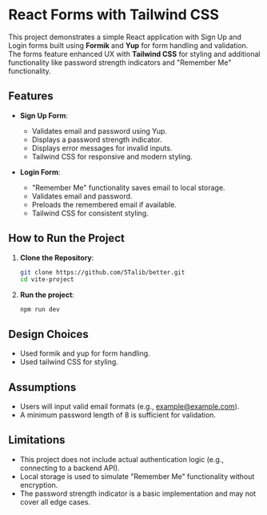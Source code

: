 # React Forms with Tailwind CSS

This project demonstrates a simple React application with Sign Up and Login forms built using **Formik** and **Yup** for form handling and validation. The forms feature enhanced UX with **Tailwind CSS** for styling and additional functionality like password strength indicators and "Remember Me" functionality.

## Features

- **Sign Up Form**:
  - Validates email and password using Yup.
  - Displays a password strength indicator.
  - Displays error messages for invalid inputs.
  - Tailwind CSS for responsive and modern styling.

- **Login Form**:
  - "Remember Me" functionality saves email to local storage.
  - Validates email and password.
  - Preloads the remembered email if available.
  - Tailwind CSS for consistent styling.

## How to Run the Project

1. **Clone the Repository**:
   ```bash
   git clone https://github.com/5Talib/better.git
   cd vite-project

2. **Run the project**:

    ```
    npm run dev

## Design Choices

- Used formik and yup for form handling.
- Used tailwind CSS for styling.

## Assumptions

- Users will input valid email formats (e.g., example@example.com).
- A minimum password length of 8 is sufficient for validation.

## Limitations

- This project does not include actual authentication logic (e.g., connecting to a backend API).
- Local storage is used to simulate "Remember Me" functionality without encryption.
- The password strength indicator is a basic implementation and may not cover all edge cases.

